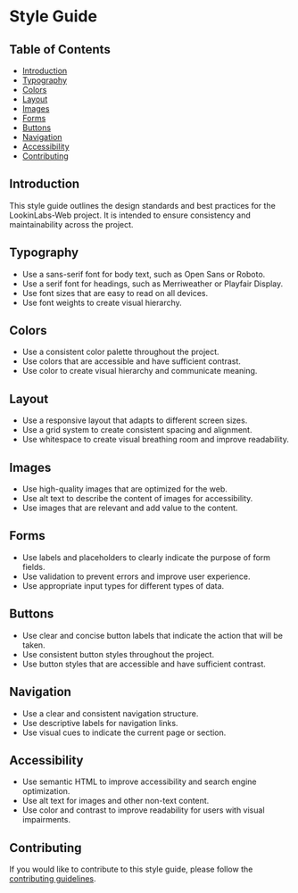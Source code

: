 # Style Guide

## Table of Contents

- [Introduction](#introduction)
- [Typography](#typography)
- [Colors](#colors)
- [Layout](#layout)
- [Images](#images)
- [Forms](#forms)
- [Buttons](#buttons)
- [Navigation](#navigation)
- [Accessibility](#accessibility)
- [Contributing](#contributing)

## Introduction

This style guide outlines the design standards and best practices for the LookinLabs-Web project. It is intended to ensure consistency and maintainability across the project.

## Typography

- Use a sans-serif font for body text, such as Open Sans or Roboto.
- Use a serif font for headings, such as Merriweather or Playfair Display.
- Use font sizes that are easy to read on all devices.
- Use font weights to create visual hierarchy.

## Colors

- Use a consistent color palette throughout the project.
- Use colors that are accessible and have sufficient contrast.
- Use color to create visual hierarchy and communicate meaning.

## Layout

- Use a responsive layout that adapts to different screen sizes.
- Use a grid system to create consistent spacing and alignment.
- Use whitespace to create visual breathing room and improve readability.

## Images

- Use high-quality images that are optimized for the web.
- Use alt text to describe the content of images for accessibility.
- Use images that are relevant and add value to the content.

## Forms

- Use labels and placeholders to clearly indicate the purpose of form fields.
- Use validation to prevent errors and improve user experience.
- Use appropriate input types for different types of data.

## Buttons

- Use clear and concise button labels that indicate the action that will be taken.
- Use consistent button styles throughout the project.
- Use button styles that are accessible and have sufficient contrast.

## Navigation

- Use a clear and consistent navigation structure.
- Use descriptive labels for navigation links.
- Use visual cues to indicate the current page or section.

## Accessibility

- Use semantic HTML to improve accessibility and search engine optimization.
- Use alt text for images and other non-text content.
- Use color and contrast to improve readability for users with visual impairments.

## Contributing

If you would like to contribute to this style guide, please follow the [contributing guidelines](CONTRIBUTING.md).
